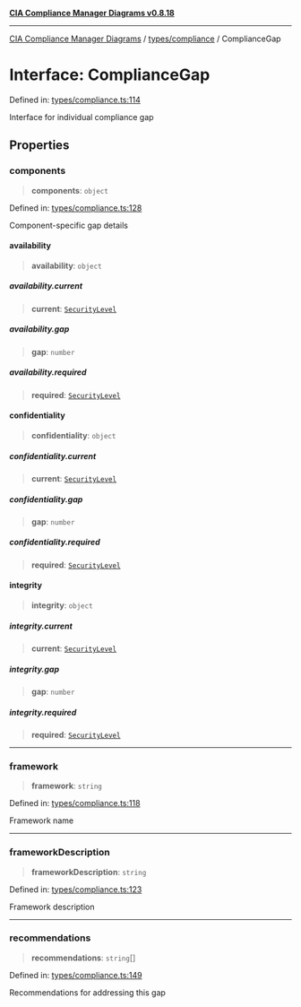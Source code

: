 [**CIA Compliance Manager Diagrams v0.8.18**](../../../README.md)

***

[CIA Compliance Manager Diagrams](../../../modules.md) / [types/compliance](../README.md) / ComplianceGap

# Interface: ComplianceGap

Defined in: [types/compliance.ts:114](https://github.com/Hack23/cia-compliance-manager/blob/509f2f6138f4e24aa7fe1ae9432ec1ccefbe5f32/src/types/compliance.ts#L114)

Interface for individual compliance gap

## Properties

### components

> **components**: `object`

Defined in: [types/compliance.ts:128](https://github.com/Hack23/cia-compliance-manager/blob/509f2f6138f4e24aa7fe1ae9432ec1ccefbe5f32/src/types/compliance.ts#L128)

Component-specific gap details

#### availability

> **availability**: `object`

##### availability.current

> **current**: [`SecurityLevel`](../../cia/type-aliases/SecurityLevel.md)

##### availability.gap

> **gap**: `number`

##### availability.required

> **required**: [`SecurityLevel`](../../cia/type-aliases/SecurityLevel.md)

#### confidentiality

> **confidentiality**: `object`

##### confidentiality.current

> **current**: [`SecurityLevel`](../../cia/type-aliases/SecurityLevel.md)

##### confidentiality.gap

> **gap**: `number`

##### confidentiality.required

> **required**: [`SecurityLevel`](../../cia/type-aliases/SecurityLevel.md)

#### integrity

> **integrity**: `object`

##### integrity.current

> **current**: [`SecurityLevel`](../../cia/type-aliases/SecurityLevel.md)

##### integrity.gap

> **gap**: `number`

##### integrity.required

> **required**: [`SecurityLevel`](../../cia/type-aliases/SecurityLevel.md)

***

### framework

> **framework**: `string`

Defined in: [types/compliance.ts:118](https://github.com/Hack23/cia-compliance-manager/blob/509f2f6138f4e24aa7fe1ae9432ec1ccefbe5f32/src/types/compliance.ts#L118)

Framework name

***

### frameworkDescription

> **frameworkDescription**: `string`

Defined in: [types/compliance.ts:123](https://github.com/Hack23/cia-compliance-manager/blob/509f2f6138f4e24aa7fe1ae9432ec1ccefbe5f32/src/types/compliance.ts#L123)

Framework description

***

### recommendations

> **recommendations**: `string`[]

Defined in: [types/compliance.ts:149](https://github.com/Hack23/cia-compliance-manager/blob/509f2f6138f4e24aa7fe1ae9432ec1ccefbe5f32/src/types/compliance.ts#L149)

Recommendations for addressing this gap
